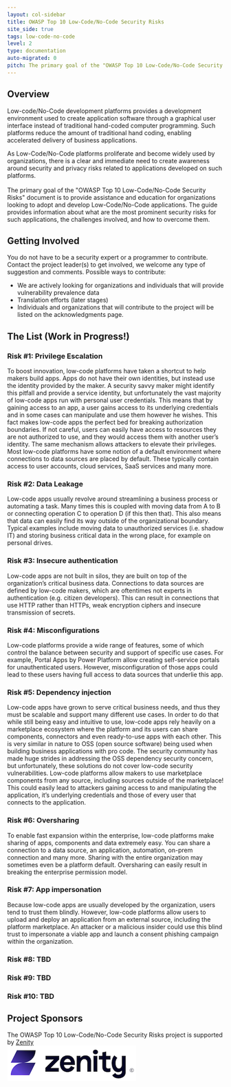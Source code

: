 ```yaml
---
layout: col-sidebar
title: OWASP Top 10 Low-Code/No-Code Security Risks
site_side: true
tags: low-code-no-code
level: 2
type: documentation
auto-migrated: 0
pitch: The primary goal of the "OWASP Top 10 Low-Code/No-Code Security Risks" document is to provide assistance and education for organizations looking to adopt and develop Low-Code/No-Code applications. The guide provides information about what are the most prominent security risks for such applications, the challenges involved, and how to overcome them.
---
```


## Overview
Low-code/No-Code development platforms provides a development environment used to create application software through a graphical user interface instead of traditional hand-coded computer programming. Such platforms reduce the amount of traditional hand coding, enabling accelerated delivery of business applications. 

As Low-Code/No-Code platforms proliferate and become widely used by organizations, there is a clear and immediate need to create awareness around security and privacy risks related to applications developed on such platforms.
<br>
<br>
The primary goal of the "OWASP Top 10 Low-Code/No-Code Security Risks" document is to provide assistance and education for organizations looking to adopt and develop Low-Code/No-Code applications. The guide provides information about what are the most prominent security risks for such applications, the challenges involved, and how to overcome them.

## Getting Involved
You do not have to be a security expert or a programmer to contribute. Contact the project leader(s) to get involved, we welcome any type of suggestion and comments. Possible ways to contribute:
 * We are actively looking for organizations and individuals that will provide vulnerability prevalence data
 * Translation efforts (later stages)
 * Individuals and organizations that will contribute to the project will be listed on the acknowledgments page.

## The List (Work in Progress!)

### Risk #1: Privilege Escalation
To boost innovation, low-code platforms have taken a shortcut to help makers build apps. Apps do not have their own identities, but instead use the identity provided by the maker. A security savvy maker might identify this pitfall and provide a service identity, but unfortunately the vast majority of low-code apps run with personal user credentials. This means that by gaining access to an app, a user gains access to its underlying credentials and in some cases can manipulate and use them however he wishes. This fact makes low-code apps the perfect bed for breaking authorization boundaries. If not careful, users can easily have access to resources they are not authorized to use, and they would access them with another user’s identity. The same mechanism allows attackers to elevate their privileges. Most low-code platforms have some notion of a default environment where connections to data sources are placed by default. These typically contain access to user accounts, cloud services, SaaS services and many more.

### Risk #2: Data Leakage
Low-code apps usually revolve around streamlining a business process or automating a task. Many times this is coupled with moving data from A to B or connecting operation C to operation D (if this then that). This also means that data can easily find its way outside of the organizational boundary. Typical examples include moving data to unauthorized services (i.e. shadow IT) and storing business critical data in the wrong place, for example on personal drives.

### Risk #3: Insecure authentication
Low-code apps are not built in silos, they are built on top of the organization’s critical business data. Connections to data sources are defined by low-code makers, which are oftentimes not experts in authentication (e.g. citizen developers). This can result in connections that use HTTP rather than HTTPs, weak encryption ciphers and insecure transmission of secrets.

### Risk #4: Misconfigurations
Low-code platforms provide a wide range of features, some of which control the balance between security and support of specific use cases. For example, Portal Apps by Power Platform allow creating self-service portals for unauthenticated users. However, misconfiguration of those apps could lead to these users having full access to data sources that underlie this app.

### Risk #5: Dependency injection
Low-code apps have grown to serve critical business needs, and thus they must be scalable and support many different use cases. In order to do that while still being easy and intuitive to use, low-code apps rely heavily on a marketplace ecosystem where the platform and its users can share components, connectors and even ready-to-use apps with each other. This is very similar in nature to OSS (open source software) being used when building business applications with pro code. The security community has made huge strides in addressing the OSS dependency security concern, but unfortunately, these solutions do not cover low-code security vulnerabilities. Low-code platforms allow makers to use marketplace components from any source, including sources outside of the marketplace! This could easily lead to attackers gaining access to and manipulating the application, it’s underlying credentials and those of every user that connects to the application.

### Risk #6: Oversharing
To enable fast expansion within the enterprise, low-code platforms make sharing of apps, components and data extremely easy. You can share a connection to a data source, an application, automation, on-prem connection and many more. Sharing with the entire organization may sometimes even be a platform default. Oversharing can easily result in breaking the enterprise permission model.

### Risk #7: App impersonation
Because low-code apps are usually developed by the organization, users tend to trust them blindly. However, low-code platforms allow users to upload and deploy an application from an external source, including the platform marketplace. An attacker or a malicious insider could use this blind trust to impersonate a viable app and launch a consent phishing campaign within the organization.

### Risk #8: TBD

### Risk #9: TBD

### Risk #10: TBD

## Project Sponsors
The OWASP Top 10 Low-Code/No-Code Security Risks project is supported by [Zenity](https://www.zenity.io/)
<br>
[![Zenity](assets/images/zenity-new-logo2.png)](https://www.zenity.io/)

